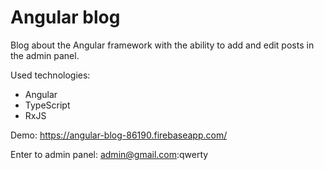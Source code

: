 # Angular blog
Blog about the Angular framework with the ability to add and edit posts in the admin panel.

Used technologies:
- Angular
- TypeScript
- RxJS

Demo: https://angular-blog-86190.firebaseapp.com/

Enter to admin panel: admin@gmail.com:qwerty
